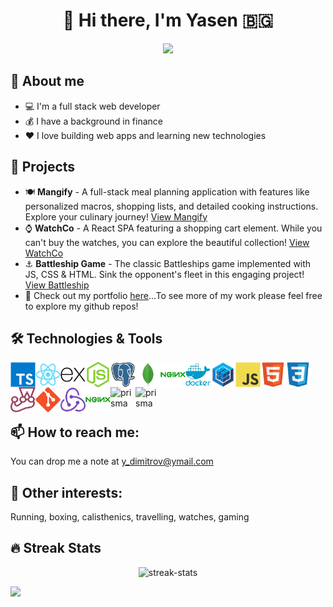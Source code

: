 <h1 align="center">👋 Hi there, I'm Yasen 🇧🇬  </h1>
<p align="center">
  <img src="https://readme-typing-svg.demolab.com/?lines=Full+Stack+Web+Developer&center=true&width=500&height=40">
</p>

## 📖 About me

* 💻 I'm a full stack web developer
* 💰 I have a background in finance
* ❤️ I love building web apps and learning new technologies

## 🔭 Projects
- 🍽️ **Mangify** - A full-stack meal planning application with features like personalized macros, shopping lists, and detailed cooking instructions. Explore your culinary journey! [View Mangify](https://github.com/blancpain/mangify)
- ⌚ **WatchCo** - A React SPA featuring a shopping cart element. While you can't buy the watches, you can explore the beautiful collection! [View WatchCo](https://github.com/blancpain/shopping-cart)
- ⚓ **Battleship Game** - The classic Battleships game implemented with JS, CSS & HTML. Sink the opponent's fleet in this engaging project! [View Battleship](https://github.com/blancpain/battleship)
- 💼 Check out my portfolio [here](https://blancpain.github.io/portfolio/)...To see more of my work please feel free to explore my github repos!
  
## 🛠️ Technologies & Tools
<img align="left" alt="typescript" width="40px" src="https://github.com/devicons/devicon/blob/master/icons/typescript/typescript-original.svg" />
<img align="left" alt="react" width="40px" src="https://github.com/devicons/devicon/blob/master/icons/react/react-original.svg" />
<img align="left" alt="express" width="40px" src="https://github.com/devicons/devicon/blob/master/icons/express/express-original.svg" />
<img align="left" alt="nodejs" width="40px" src="https://github.com/devicons/devicon/blob/master/icons/nodejs/nodejs-original.svg" />
<img align="left" alt="postgresql" width="40px" src="https://github.com/devicons/devicon/blob/master/icons/postgresql/postgresql-original.svg" />
<img align="left" alt="mongodb" width="40px" src="https://github.com/devicons/devicon/blob/master/icons/mongodb/mongodb-original.svg" />
<img align="left" alt="prisma" width="40px" src="https://raw.githubusercontent.com/devicons/devicon/master/icons/nginx/nginx-original.svg" />
<img align="left" alt="docker" width="40px" src="https://raw.githubusercontent.com/devicons/devicon/master/icons/docker/docker-plain-wordmark.svg" />
<img align="left" alt="sequelize" width="40px" src="https://github.com/devicons/devicon/blob/master/icons/sequelize/sequelize-original.svg" />
<img align="left" alt="javascript" width="40px" src="https://github.com/devicons/devicon/blob/master/icons/javascript/javascript-original.svg" />
<img align="left" alt="html" width="40px" src="https://github.com/devicons/devicon/blob/master/icons/html5/html5-original.svg" />
<img align="left" alt="css" width="40px" src="https://github.com/devicons/devicon/blob/master/icons/css3/css3-original.svg" />
<img align="left" alt="jest" width="40px" src="https://github.com/devicons/devicon/blob/master/icons/jest/jest-plain.svg" />
<img align="left" alt="git" width="40px" src="https://github.com/devicons/devicon/blob/master/icons/git/git-original.svg" />
<img align="left" alt="redux" width="40px" src="https://github.com/devicons/devicon/blob/master/icons/redux/redux-original.svg" />
<img align="left" alt="nginx" width="40px" src="https://raw.githubusercontent.com/devicons/devicon/master/icons/nginx/nginx-original.svg" />
<img align="left" alt="prisma" width="40px" src="https://github.com/simple-icons/simple-icons/blob/develop/icons/prisma.svg" />
<img align="left" alt="prisma" width="40px" src="https://github.com/simple-icons/simple-icons/blob/develop/icons/sequelize.svg" />
<br><br><br><br>

## 📫 How to reach me:
You can drop me a note at y_dimitrov@ymail.com
<br>

## 🤹 Other interests: 
Running, boxing, calisthenics, travelling, watches, gaming
<br>

## 🔥 Streak Stats
<p align="center"> <img src="https://streak-stats.demolab.com/?user=blancpain&theme=tokyonight" alt="streak-stats" /> </p>

![](https://komarev.com/ghpvc/?username=blancpain)
